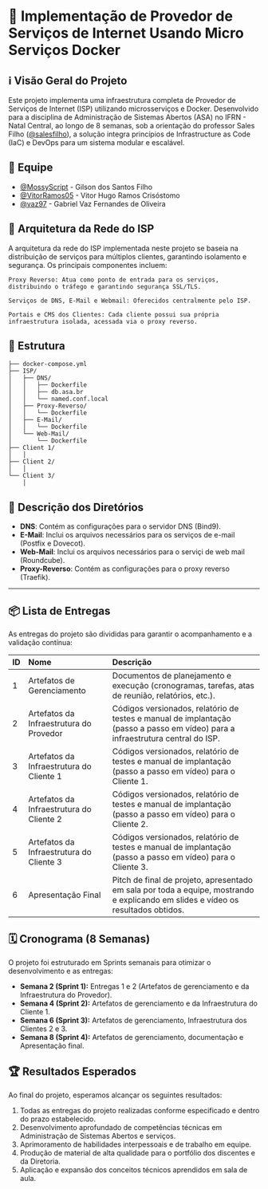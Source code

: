# 🚀 Implementação de Provedor de Serviços de Internet Usando Micro Serviços Docker

## ℹ️ Visão Geral do Projeto

Este projeto implementa uma infraestrutura completa de Provedor de Serviços de Internet (ISP) utilizando microsserviços e Docker. Desenvolvido para a disciplina de Administração de Sistemas Abertos (ASA) no IFRN - Natal Central, ao longo de 8 semanas, sob a orientação do professor Sales Filho ([@salesfilho](https://github.com/salesfilho)), a solução integra princípios de Infrastructure as Code (IaC) e DevOps para um sistema modular e escalável.

## 👥 Equipe

* [@MossyScript](https://github.com/MossyScript) - Gilson dos Santos Filho
* [@VitorRamos05](https://github.com/VitorRamos05) - Vitor Hugo Ramos Crisóstomo 
* [@vaz97](https://github.com/Vaz97) - Gabriel Vaz Fernandes de Oliveira

## 🧱 Arquitetura da Rede do ISP

A arquitetura da rede do ISP implementada neste projeto se baseia na distribuição de serviços para múltiplos clientes, garantindo isolamento e segurança. Os principais componentes incluem:

    Proxy Reverso: Atua como ponto de entrada para os serviços, distribuindo o tráfego e garantindo segurança SSL/TLS.

    Serviços de DNS, E-Mail e Webmail: Oferecidos centralmente pelo ISP.

    Portais e CMS dos Clientes: Cada cliente possui sua própria infraestrutura isolada, acessada via o proxy reverso.

## 📂 Estrutura
```plaintext
├── docker-compose.yml
├── ISP/
│   ├── DNS/
│   │   ├── Dockerfile
│   │   ├── db.asa.br
│   │   └── named.conf.local
│   ├── Proxy-Reverso/
│   │   └── Dockerfile
│   ├── E-Mail/
│   │   └── Dockerfile
│   └── Web-Mail/
│       └── Dockerfile
├── Client 1/
│   │
├── Client 2/
│   │
└── Client 3/
    │
```
## 📝 Descrição dos Diretórios

  * **DNS**: Contém as configurações para o servidor DNS (Bind9).
  * **E-Mail**: Inclui os arquivos necessários para os serviços de e-mail (Postfix e Dovecot).
  * **Web-Mail**: Inclui os arquivos necessários para o serviçi de web mail (Roundcube).
  * **Proxy-Reverso**: Contém as configurações para o proxy reverso (Traefik).

-----

## 📦 Lista de Entregas

As entregas do projeto são divididas para garantir o acompanhamento e a validação contínua:

| ID | Nome                          | Descrição                                                                                                                              |
| :-- | :---------------------------- | :------------------------------------------------------------------------------------------------------------------------------------- |
| 1  | Artefatos de Gerenciamento    | Documentos de planejamento e execução (cronogramas, tarefas, atas de reunião, relatórios, etc.).                                       |
| 2  | Artefatos da Infraestrutura do Provedor | Códigos versionados, relatório de testes e manual de implantação (passo a passo em vídeo) para a infraestrutura central do ISP. |
| 3  | Artefatos da Infraestrutura do Cliente 1 | Códigos versionados, relatório de testes e manual de implantação (passo a passo em vídeo) para o Cliente 1.                         |
| 4  | Artefatos da Infraestrutura do Cliente 2 | Códigos versionados, relatório de testes e manual de implantação (passo a passo em vídeo) para o Cliente 2.                         |
| 5  | Artefatos da Infraestrutura do Cliente 3 | Códigos versionados, relatório de testes e manual de implantação (passo a passo em vídeo) para o Cliente 3.                         |
| 6  | Apresentação Final            | Pitch de final de projeto, apresentado em sala por toda a equipe, mostrando e explicando em slides e vídeo os resultados obtidos.       |

## 🗓️ Cronograma (8 Semanas)

O projeto foi estruturado em Sprints semanais para otimizar o desenvolvimento e as entregas:

  * **Semana 2 (Sprint 1):** Entregas 1 e 2 (Artefatos de gerenciamento e da Infraestrutura do Provedor).
  * **Semana 4 (Sprint 2):** Artefatos de gerenciamento e da Infraestrutura do Cliente 1.
  * **Semana 6 (Sprint 3):** Artefatos de gerenciamento, Infraestrutura dos Clientes 2 e 3.
  * **Semana 8 (Sprint 4):** Artefatos de gerenciamento, documentação e Apresentação final.

## 🏆 Resultados Esperados

Ao final do projeto, esperamos alcançar os seguintes resultados:

1.  Todas as entregas do projeto realizadas conforme especificado e dentro do prazo estabelecido.
2.  Desenvolvimento aprofundado de competências técnicas em Administração de Sistemas Abertos e serviços.
3.  Aprimoramento de habilidades interpessoais e de trabalho em equipe.
4.  Produção de material de alta qualidade para o portfólio dos discentes e da Diretoria.
5.  Aplicação e expansão dos conceitos técnicos aprendidos em sala de aula.


